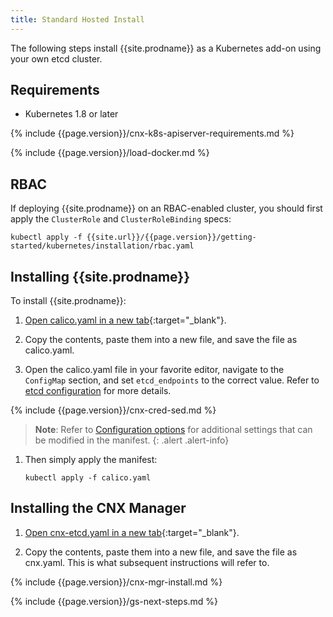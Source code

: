 ```yaml
---
title: Standard Hosted Install
---
```


The following steps install {{site.prodname}} as a Kubernetes add-on using your own etcd cluster.

## Requirements

- Kubernetes 1.8 or later

{% include {{page.version}}/cnx-k8s-apiserver-requirements.md %}

{% include {{page.version}}/load-docker.md %}

## RBAC

If deploying {{site.prodname}} on an RBAC-enabled cluster, you should first apply the `ClusterRole` and `ClusterRoleBinding` specs:

```
kubectl apply -f {{site.url}}/{{page.version}}/getting-started/kubernetes/installation/rbac.yaml
```

## Installing {{site.prodname}}

To install {{site.prodname}}:

1. [Open calico.yaml in a new tab](calico.yaml){:target="_blank"}.

1. Copy the contents, paste them into a new file, and save the file as calico.yaml.

1. Open the calico.yaml file in your favorite editor, navigate to the `ConfigMap`
   section, and set `etcd_endpoints` to the correct value. Refer to [etcd configuration](index#etcd-configuration)
   for more details.

{% include {{page.version}}/cnx-cred-sed.md %}
   
   > **Note**: Refer to [Configuration options](index#configuration-options) for additional
   > settings that can be modified in the manifest.
   {: .alert .alert-info}

1. Then simply apply the manifest:

   ```shell
   kubectl apply -f calico.yaml
   ```

## Installing the CNX Manager

1. [Open cnx-etcd.yaml in a new tab](cnx/1.7/cnx-etcd.yaml){:target="_blank"}.

1. Copy the contents, paste them into a new file, and save the file as cnx.yaml.
   This is what subsequent instructions will refer to.
   
{% include {{page.version}}/cnx-mgr-install.md %}

{% include {{page.version}}/gs-next-steps.md %}
